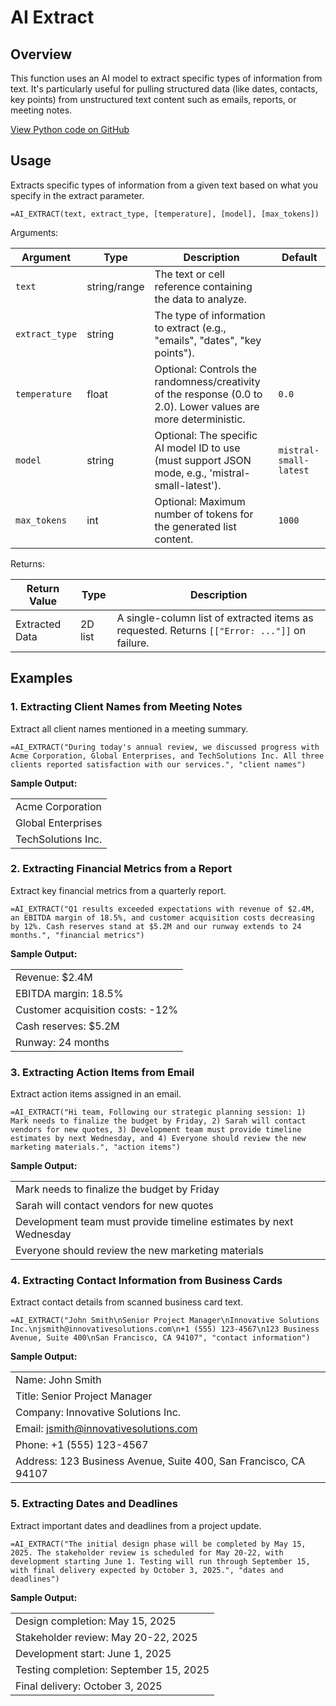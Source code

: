 # AI Extract

## Overview

This function uses an AI model to extract specific types of information from text. It's particularly useful for pulling structured data (like dates, contacts, key points) from unstructured text content such as emails, reports, or meeting notes.

[View Python code on GitHub](https://github.com/boardflare/python-functions/blob/main/files/text/ai_extract/ai_extract.ipynb)

## Usage

Extracts specific types of information from a given text based on what you specify in the extract parameter.

```excel
=AI_EXTRACT(text, extract_type, [temperature], [model], [max_tokens])
```

Arguments:

| Argument      | Type           | Description                                                                                              | Default         |
|---------------|----------------|----------------------------------------------------------------------------------------------------------|-----------------|
| `text`        | string/range   | The text or cell reference containing the data to analyze.                                               |                 |
| `extract_type`| string         | The type of information to extract (e.g., "emails", "dates", "key points").                        |                 |
| `temperature` | float          | Optional: Controls the randomness/creativity of the response (0.0 to 2.0). Lower values are more deterministic. | `0.0`     |
| `model`       | string         | Optional: The specific AI model ID to use (must support JSON mode, e.g., 'mistral-small-latest').         | `mistral-small-latest` |
| `max_tokens`  | int            | Optional: Maximum number of tokens for the generated list content.                                       | `1000`          |

Returns:

| Return Value  | Type    | Description                                                                                                    |
|---------------|---------|----------------------------------------------------------------------------------------------------------------|
| Extracted Data| 2D list | A single-column list of extracted items as requested. Returns `[["Error: ..."]]` on failure.                 |

## Examples

### 1. Extracting Client Names from Meeting Notes
Extract all client names mentioned in a meeting summary.
```excel
=AI_EXTRACT("During today's annual review, we discussed progress with Acme Corporation, Global Enterprises, and TechSolutions Inc. All three clients reported satisfaction with our services.", "client names")
```
**Sample Output:**

| |
|---------------------------|
| Acme Corporation |
| Global Enterprises |
| TechSolutions Inc. |

### 2. Extracting Financial Metrics from a Report
Extract key financial metrics from a quarterly report.
```excel
=AI_EXTRACT("Q1 results exceeded expectations with revenue of $2.4M, an EBITDA margin of 18.5%, and customer acquisition costs decreasing by 12%. Cash reserves stand at $5.2M and our runway extends to 24 months.", "financial metrics")
```
**Sample Output:**

| |
|---------------------------|
| Revenue: $2.4M |
| EBITDA margin: 18.5% |
| Customer acquisition costs: -12% |
| Cash reserves: $5.2M |
| Runway: 24 months |

### 3. Extracting Action Items from Email
Extract action items assigned in an email.
```excel
=AI_EXTRACT("Hi team, Following our strategic planning session: 1) Mark needs to finalize the budget by Friday, 2) Sarah will contact vendors for new quotes, 3) Development team must provide timeline estimates by next Wednesday, and 4) Everyone should review the new marketing materials.", "action items")
```
**Sample Output:**

| |
|---------------------------|
| Mark needs to finalize the budget by Friday |
| Sarah will contact vendors for new quotes |
| Development team must provide timeline estimates by next Wednesday |
| Everyone should review the new marketing materials |

### 4. Extracting Contact Information from Business Cards
Extract contact details from scanned business card text.
```excel
=AI_EXTRACT("John Smith\nSenior Project Manager\nInnovative Solutions Inc.\njsmith@innovativesolutions.com\n+1 (555) 123-4567\n123 Business Avenue, Suite 400\nSan Francisco, CA 94107", "contact information")
```
**Sample Output:**

| |
|---------------------------|
| Name: John Smith |
| Title: Senior Project Manager |
| Company: Innovative Solutions Inc. |
| Email: jsmith@innovativesolutions.com |
| Phone: +1 (555) 123-4567 |
| Address: 123 Business Avenue, Suite 400, San Francisco, CA 94107 |

### 5. Extracting Dates and Deadlines
Extract important dates and deadlines from a project update.
```excel
=AI_EXTRACT("The initial design phase will be completed by May 15, 2025. The stakeholder review is scheduled for May 20-22, with development starting June 1. Testing will run through September 15, with final delivery expected by October 3, 2025.", "dates and deadlines")
```
**Sample Output:**

| |
|---------------------------|
| Design completion: May 15, 2025 |
| Stakeholder review: May 20-22, 2025 |
| Development start: June 1, 2025 |
| Testing completion: September 15, 2025 |
| Final delivery: October 3, 2025 |